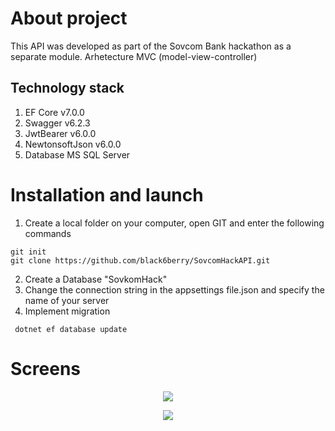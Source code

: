 ﻿# About project

This API was developed as part of the Sovcom Bank hackathon as a separate module. Arhetecture MVC (model-view-controller)

## Technology stack
1. EF Core v7.0.0
2. Swagger v6.2.3 
3. JwtBearer v6.0.0
4. NewtonsoftJson v6.0.0
5. Database MS SQL Server

# Installation and launch

1. Create a local folder on your computer, open GIT and enter the following commands

```
git init 
git clone https://github.com/black6berry/SovcomHackAPI.git
```

2. Create a Database "SovkomHack"
3. Change the connection string in the appsettings file.json and specify the name of your server 
4. Implement migration

```
 dotnet ef database update
```

# Screens 
<p align="center"><img src="/Resources/img/api-points.png"/></p>
<p align="center"><img src="/Resources/img/api-verifications.png"/></p>

